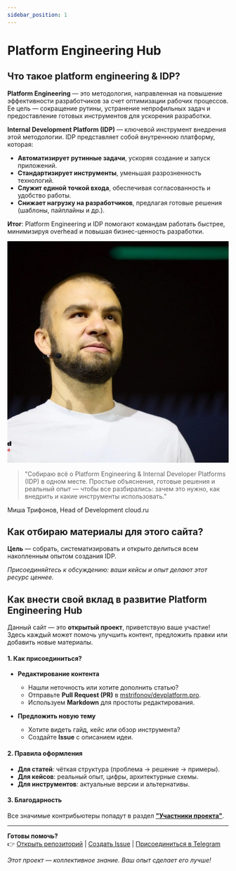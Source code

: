 ```yaml
---
sidebar_position: 1
---
```


# Platform Engineering Hub

## Что такое platform engineering & IDP?

**Platform Engineering** — это методология, направленная на повышение эффективности разработчиков за счет оптимизации рабочих процессов. Ее цель — сокращение рутины, устранение непрофильных задач и предоставление готовых инструментов для ускорения разработки.  

**Internal Development Platform (IDP)** — ключевой инструмент внедрения этой методологии. IDP представляет собой внутреннюю платформу, которая:  
- **Автоматизирует рутинные задачи**, ускоряя создание и запуск приложений.  
- **Стандартизирует инструменты**, уменьшая разрозненность технологий.  
- **Служит единой точкой входа**, обеспечивая согласованность и удобство работы.  
- **Снижает нагрузку на разработчиков**, предлагая готовые решения (шаблоны, пайплайны и др.).  

**Итог**: Platform Engineering и IDP помогают командам работать быстрее, минимизируя overhead и повышая бизнес-ценность разработки.

<div class="quote-block">
  <img src="/img/my-photo.jpeg" class="author-photo" />
  <blockquote>
    "Собираю всё о Platform Engineering & Internal Developer Platforms (IDP) в одном месте. 
      Простые объяснения, готовые решения и реальный опыт — чтобы все разбирались: 
      зачем это нужно, как внедрить и какие инструменты использовать."
  </blockquote>

</div>
  <p class="author-signature">Миша Трифонов, Head of Development cloud.ru</p>

<style>{`
  .quote-block {
    display: flex;
    align-items: center;
    gap: 24px;
    margin: 2,5rem 0 0;
    padding: 24px;
    border-radius: 8px;
  }
  .author-photo {
    border-radius: 50%;
    width: 96px;
    height: 96px;
    object-fit: cover;
    border: 3px solid var(--ifm-color-primary);
  }
  blockquote {
    border-left: 4px solid var(--ifm-color-primary);
    padding-left: 20px;
    font-style: italic;
    margin: 0;
    font-size: 1.2rem;
  }
  .author-signature {
    text-align: right;
    font-weight: bold;
    color: var(--ifm-color-primary-dark);
  }
`}</style>

## Как отбираю материалы для этого сайта?

**Цель** — собрать, систематизировать и открыто делиться всем накопленным опытом создания IDP. 

*Присоединяйтесь к обсуждению: ваши кейсы и опыт делают этот ресурс ценнее.*  

## Как внести свой вклад в развитие Platform Engineering Hub
Данный сайт — это **открытый проект**, приветствую ваше участие! Здесь каждый может помочь улучшить контент, предложить правки или добавить новые материалы.  

#### **1. Как присоединиться?**  
- **Редактирование контента**  
  - Нашли неточность или хотите дополнить статью?  
  - Отправьте **Pull Request (PR)** в [mstrifonov/devplatform.pro](https://github.com/mstrifonov/devplatform.pro).  
  - Используем **Markdown** для простоты редактирования.  

- **Предложить новую тему**  
  - Хотите видеть гайд, кейс или обзор инструмента?  
  - Создайте **Issue** с описанием идеи.  
 

#### **2. Правила оформления**  
- **Для статей**: чёткая структура (проблема → решение → примеры).  
- **Для кейсов**: реальный опыт, цифры, архитектурные схемы.  
- **Для инструментов**: актуальные версии и альтернативы.  

#### **3. Благодарность**  
Все значимые контрибьютеры попадут в раздел **["Участники проекта"](/)**.  

---  
**Готовы помочь?**  
👉 [Открыть репозиторий](https://github.com/mstrifonov/devplatform.pro) | [Создать Issue](https://github.com/mstrifonov/devplatform.pro/issues/new) | [Присоединиться в Telegram](https://t.me/trifonovit)  

*Этот проект — коллективное знание. Ваш опыт сделает его лучше!*  
